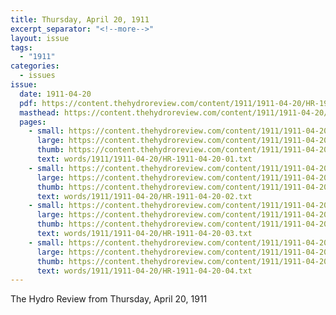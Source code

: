 ```yaml
---
title: Thursday, April 20, 1911
excerpt_separator: "<!--more-->"
layout: issue
tags:
  - "1911"
categories:
  - issues
issue:
  date: 1911-04-20
  pdf: https://content.thehydroreview.com/content/1911/1911-04-20/HR-1911-04-20.pdf
  masthead: https://content.thehydroreview.com/content/1911/1911-04-20/masthead/HR-1911-04-20.jpg
  pages:
    - small: https://content.thehydroreview.com/content/1911/1911-04-20/small/HR-1911-04-20-01.jpg
      large: https://content.thehydroreview.com/content/1911/1911-04-20/large/HR-1911-04-20-01.jpg
      thumb: https://content.thehydroreview.com/content/1911/1911-04-20/thumbnails/HR-1911-04-20-01.jpg
      text: words/1911/1911-04-20/HR-1911-04-20-01.txt
    - small: https://content.thehydroreview.com/content/1911/1911-04-20/small/HR-1911-04-20-02.jpg
      large: https://content.thehydroreview.com/content/1911/1911-04-20/large/HR-1911-04-20-02.jpg
      thumb: https://content.thehydroreview.com/content/1911/1911-04-20/thumbnails/HR-1911-04-20-02.jpg
      text: words/1911/1911-04-20/HR-1911-04-20-02.txt
    - small: https://content.thehydroreview.com/content/1911/1911-04-20/small/HR-1911-04-20-03.jpg
      large: https://content.thehydroreview.com/content/1911/1911-04-20/large/HR-1911-04-20-03.jpg
      thumb: https://content.thehydroreview.com/content/1911/1911-04-20/thumbnails/HR-1911-04-20-03.jpg
      text: words/1911/1911-04-20/HR-1911-04-20-03.txt
    - small: https://content.thehydroreview.com/content/1911/1911-04-20/small/HR-1911-04-20-04.jpg
      large: https://content.thehydroreview.com/content/1911/1911-04-20/large/HR-1911-04-20-04.jpg
      thumb: https://content.thehydroreview.com/content/1911/1911-04-20/thumbnails/HR-1911-04-20-04.jpg
      text: words/1911/1911-04-20/HR-1911-04-20-04.txt
---
```


The Hydro Review from Thursday, April 20, 1911

<!--more-->

